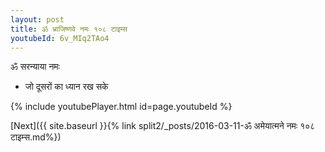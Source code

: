 ```yaml
---
layout: post
title: ॐ भ्राजिष्णवे नमः १०८ टाइम्स
youtubeId: 6v_MIq2TAo4
---
```

 
 
 ॐ सरन्याया नमः  
 
 -  जो दूसरों का ध्यान रख सके 
 
  
 
  
 
 
 
 
 
 


{% include youtubePlayer.html id=page.youtubeId %}
 
[Next]({{ site.baseurl }}{% link  split2/_posts/2016-03-11-ॐ अमेयात्मने नमः १०८ टाइम्स.md%})
 
